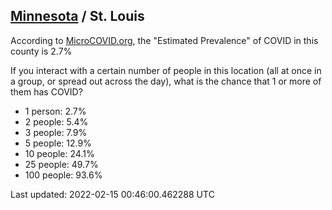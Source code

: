 
## [Minnesota](/united-states/minnesota) / St. Louis

According to [MicroCOVID.org](http://microcovid.org),
the "Estimated Prevalence" of COVID in this county is 2.7%

If you interact with a certain number of people in this location
(all at once in a group, or spread out across the day), what is the chance that
1 or more of them has COVID?

- 1 person: 2.7%
- 2 people: 5.4%
- 3 people: 7.9%
- 5 people: 12.9%
- 10 people: 24.1%
- 25 people: 49.7%
- 100 people: 93.6%

Last updated: 2022-02-15 00:46:00.462288 UTC
